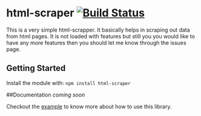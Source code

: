 # html-scraper [![Build Status](https://secure.travis-ci.org/tusharmath/html-scraper.png?branch=master)](http://travis-ci.org/tusharmath/html-scraper)

This is a very simple html-scrapper. It basically helps in scraping out data from html pages. It is not loaded with features but still you you would like to have any more features then you should let me know through the issues page.

## Getting Started
Install the module with: `npm install html-scraper`

##Documentation
*coming soon*


Checkout the [example](https://github.com/tusharmath/html-scraper/blob/master/example/example.js) to know more about how to use this library.